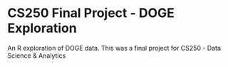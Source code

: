 # CS250 Final Project - DOGE Exploration
An R exploration of DOGE data. This was a final project for CS250 - Data Science & Analytics
